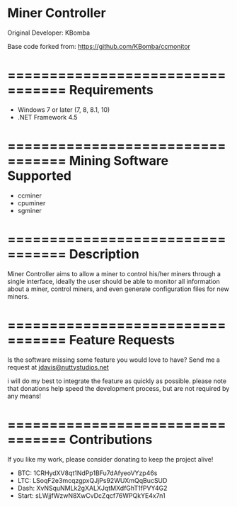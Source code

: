 Miner Controller
================

Original Developer: KBomba

Base code forked from: https://github.com/KBomba/ccmonitor

=================================
Requirements
=================================
- Windows 7 or later (7, 8, 8.1, 10)
- .NET Framework 4.5

=================================
Mining Software Supported
=================================
- ccminer
- cpuminer
- sgminer


=================================
Description
=================================
Miner Controller aims to allow a miner to control his/her miners through a single interface,
ideally the user should be able to monitor all information about a miner, control miners, and
even generate configuration files for new miners.

=================================
Feature Requests
=================================
Is the software missing some feature you would love to have?
Send me a request at jdavis@nuttystudios.net

i will do my best to integrate the feature as quickly as possible. 
please note that donations help speed the development process, but are not required by any means!

=================================
Contributions
=================================

If you like my work, please consider donating to keep the project alive!

- BTC: 1CRHydXV8qt1NdPp1BFu7dAfyeoVYzp46s
- LTC: LSoqF2e3mcqzgpxQJjPs92WUXmQqBucSUD
- Dash: XvNSquNMLk2gXALXJqtMXdfGhT1fPVY4G2
- Start: sLWjjfWzwN8XwCvDcZqcf76WPQkYE4x7n1
